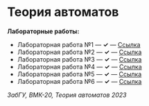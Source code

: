 # Теория автоматов

**Лабораторные работы:**
+ Лабораторная работа №1 — **✓** — [Ссылка](lab_01/)  
+ Лабораторная работа №2 — **✓** — [Ссылка](lab_02/)  
+ Лабораторная работа №3 — **✓** — [Ссылка](lab_03_04/)  
+ Лабораторная работа №4 — **✓** — [Ссылка](lab_03_04/)  
+ Лабораторная работа №5 — **✓** — [Ссылка](lab_05/)  
+ Лабораторная работа №6 — **✓** — [Ссылка](lab_06/)  

*ЗабГУ, ВМК-20, Теория автоматов 2023*
